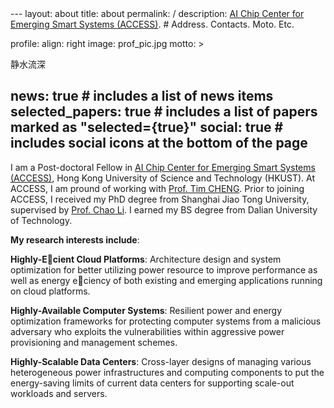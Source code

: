 <meta http-equiv="Content-Type" content="text/html; charset=utf-8">
---
layout: about
title: about
permalink: /
description: <a href="https://hkg.databasesets.com/zh-hans/gongsimingdan/number/2927539">AI Chip Center for Emerging Smart Systems (ACCESS)</a>. # Address. Contacts. Moto. Etc.

profile:
  align: right
  image: prof_pic.jpg
  motto: >
    <p>静水流深</p>


news: true  # includes a list of news items
selected_papers: true # includes a list of papers marked as "selected={true}"
social: true  # includes social icons at the bottom of the page
---
I am a Post-doctoral Fellow in <a href="https://hkg.databasesets.com/zh-hans/gongsimingdan/number/2927539">AI Chip Center for Emerging Smart Systems (ACCESS)</a>, Hong Kong University of Science and Technology (HKUST). At ACCESS, I am pround of working with <a href="https://seng.hkust.edu.hk/about/people/faculty/tim-kwang-ting-cheng">Prof. Tim CHENG</a>. Prior to joining ACCESS, I received my PhD degree from Shanghai Jiao Tong University, supervised by  <a href="https://www.cs.sjtu.edu.cn/~lichao/index.html">Prof. Chao Li</a>. I earned my BS degree from Dalian University of Technology.

**My research interests include**:

**Highly-Ecient Cloud Platforms**: Architecture design and system optimization for better utilizing power resource to improve performance as well as energy eciency of both existing and emerging applications running on cloud platforms.

**Highly-Available Computer Systems**: Resilient power and energy optimization frameworks for protecting computer systems from a malicious adversary who exploits the vulnerabilities within aggressive power provisioning and management schemes.

**Highly-Scalable Data Centers**: Cross-layer designs of managing various heterogeneous power infrastructures and computing components to put the energy-saving limits of current data centers for supporting scale-out workloads and servers.

